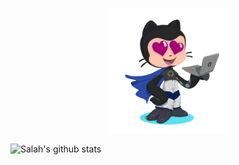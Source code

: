 
<p align="center" width="100%">
    <img width="200px" src="https://github.com/Salah3id/Salah3id/blob/main/salah3id.png?raw=true"> 
</p>

![Salah's github stats](https://github-readme-stats.vercel.app/api?username=Salah3id&hide=stars,issues&show_icons=true&count_private=true)
<!--
**Salah3id/Salah3id** is a ✨ _special_ ✨ repository because its `README.md` (this file) appears on your GitHub profile.

Here are some ideas to get you started:

- 🔭 I’m currently working on ...
- 🌱 I’m currently learning ...
- 👯 I’m looking to collaborate on ...
- 🤔 I’m looking for help with ...
- 💬 Ask me about ...
- 📫 How to reach me: ...
- 😄 Pronouns: ...
- ⚡ Fun fact: ...
-->
